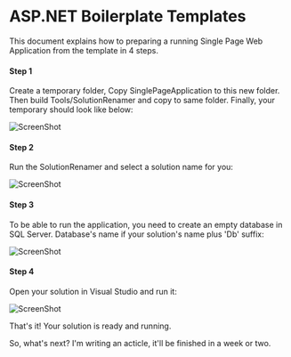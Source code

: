 # ASP.NET Boilerplate Templates


This document explains how to preparing a running Single Page Web Application from the template in 4 steps.

#### Step 1

Create a temporary folder, Copy SinglePageApplication to this new folder. Then build Tools/SolutionRenamer and copy to same folder. Finally, your temporary should look like below:

![ScreenShot](https://raw.github.com/aspnetboilerplate/templates/master/Docs/create_template_folders.png)

#### Step 2

Run the SolutionRenamer and select a solution name for you:

![ScreenShot](https://raw.github.com/aspnetboilerplate/templates/master/Docs/create_template_renamer.png)

#### Step 3

To be able to run the application, you need to create an empty database in SQL Server. Database's name if your solution's name plus 'Db' suffix:

![ScreenShot](https://raw.github.com/aspnetboilerplate/templates/master/Docs/create_template_db.png)

#### Step 4

Open your solution in Visual Studio and run it:

![ScreenShot](https://raw.github.com/aspnetboilerplate/templates/master/Docs/create_template_web.png)

That's it! Your solution is ready and running.

So, what's next? I'm writing an acticle, it'll be finished in a week or two.
